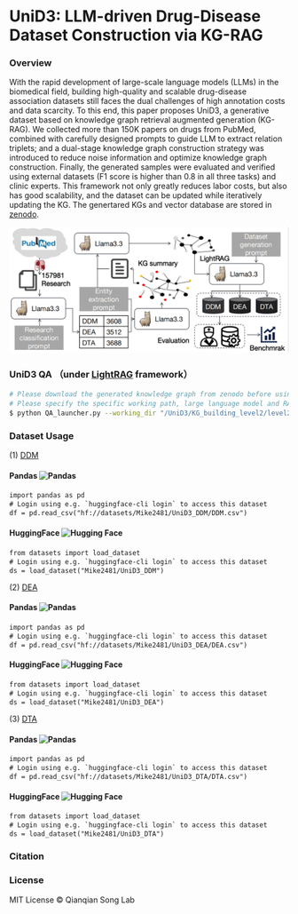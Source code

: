 # UniD3: LLM-driven Drug-Disease Dataset Construction via KG-RAG


### Overview
With the rapid development of large-scale language models (LLMs) in the biomedical field, building high-quality and scalable drug-disease association datasets still faces the dual challenges of high annotation costs and data scarcity. To this end, this paper proposes UniD3, a generative dataset based on knowledge graph retrieval augmented generation (KG-RAG). We collected more than 150K papers on drugs from PubMed, combined with carefully designed prompts to guide LLM to extract relation triplets; and a dual-stage knowledge graph construction strategy was introduced to reduce noise information and optimize knowledge graph construction. Finally, the generated samples were evaluated and verified using external datasets (F1 score is higher than 0.8 in all three tasks) and clinic experts. This framework not only greatly reduces labor costs, but also has good scalability, and the dataset can be updated while iteratively updating the KG. 
The genertared KGs and vector database are stored in [zenodo](https://zenodo.org/records/15368180).

![The workflow of Uni$D^3$](wkfl.png)


### UniD3 QA （under [LightRAG](https://github.com/HKUDS/LightRAG) framework）
   ```bash
   # Please download the generated knowledge graph from zenodo before using UniD3 QA. 
   # Please specify the specific working path, large language model and RAG mode.
   $ python QA_launcher.py --working_dir "/UniD3/KG_building_level2/level2_T2_70B" --model "myllama3.3_70B" --mode "mix"
   ```



### Dataset Usage  
   (1) [DDM](https://huggingface.co/datasets/Mike2481/UniD3_DDM)
   
   #### Pandas  <img src="https://pandas.pydata.org/static/img/pandas_mark.svg" alt="Pandas" width="20" />
   ```
   import pandas as pd
   # Login using e.g. `huggingface-cli login` to access this dataset
   df = pd.read_csv("hf://datasets/Mike2481/UniD3_DDM/DDM.csv")
   ```
   #### HuggingFace <img src="https://huggingface.co/front/assets/huggingface_logo.svg" alt="Hugging Face" width="20" />
   ```
   from datasets import load_dataset
   # Login using e.g. `huggingface-cli login` to access this dataset
   ds = load_dataset("Mike2481/UniD3_DDM")
   ```

   (2) [DEA](https://huggingface.co/datasets/Mike2481/UniD3_DEA)

   #### Pandas  <img src="https://pandas.pydata.org/static/img/pandas_mark.svg" alt="Pandas" width="20" />
   ```
   import pandas as pd
   # Login using e.g. `huggingface-cli login` to access this dataset
   df = pd.read_csv("hf://datasets/Mike2481/UniD3_DEA/DEA.csv")
   ```
   #### HuggingFace <img src="https://huggingface.co/front/assets/huggingface_logo.svg" alt="Hugging Face" width="20" />
   ```
   from datasets import load_dataset
   # Login using e.g. `huggingface-cli login` to access this dataset
   ds = load_dataset("Mike2481/UniD3_DEA")
   ```
   
   (3) [DTA](https://huggingface.co/datasets/Mike2481/UniD3_DTA)

   #### Pandas  <img src="https://pandas.pydata.org/static/img/pandas_mark.svg" alt="Pandas" width="20" />
   ```
   import pandas as pd
   # Login using e.g. `huggingface-cli login` to access this dataset
   df = pd.read_csv("hf://datasets/Mike2481/UniD3_DTA/DTA.csv")
   ```
   #### HuggingFace <img src="https://huggingface.co/front/assets/huggingface_logo.svg" alt="Hugging Face" width="20" />
   ```
   from datasets import load_dataset
   # Login using e.g. `huggingface-cli login` to access this dataset
   ds = load_dataset("Mike2481/UniD3_DTA")
   ```
### Citation

### License
MIT License © Qianqian Song Lab
